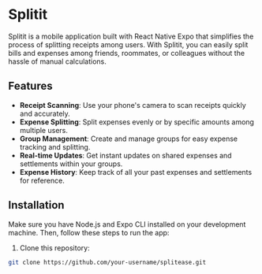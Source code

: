 # Splitit

Splitit is a mobile application built with React Native Expo that simplifies the process of splitting receipts among users. With Splitit, you can easily split bills and expenses among friends, roommates, or colleagues without the hassle of manual calculations.

## Features

- **Receipt Scanning**: Use your phone's camera to scan receipts quickly and accurately.
- **Expense Splitting**: Split expenses evenly or by specific amounts among multiple users.
- **Group Management**: Create and manage groups for easy expense tracking and splitting.
- **Real-time Updates**: Get instant updates on shared expenses and settlements within your groups.
- **Expense History**: Keep track of all your past expenses and settlements for reference.

## Installation

Make sure you have Node.js and Expo CLI installed on your development machine. Then, follow these steps to run the app:

1. Clone this repository:

```bash
git clone https://github.com/your-username/splitease.git
